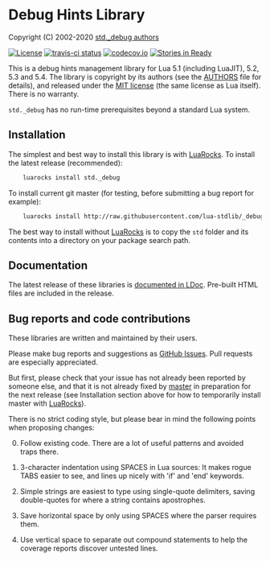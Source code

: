 Debug Hints Library
===================

Copyright (C) 2002-2020 [std._debug authors][authors]

[![License](http://img.shields.io/:license-mit-blue.svg)](http://mit-license.org)
[![travis-ci status](https://secure.travis-ci.org/lua-stdlib/_debug.png?branch=master)](http://travis-ci.org/lua-stdlib/_debug/builds)
[![codecov.io](https://codecov.io/gh/lua-stdlib/_debug/branch/master/graph/badge.svg)](https://codecov.io/gh/lua-stdlib/_debug)
[![Stories in Ready](https://badge.waffle.io/lua-stdlib/_debug.png?label=ready&title=Ready)](https://waffle.io/lua-stdlib/_debug)


This is a debug hints management library for Lua 5.1 (including LuaJIT),
5.2, 5.3 and 5.4. The library is copyright by its authors (see the [AUTHORS][]
file for details), and released under the [MIT license][mit] (the same
license as Lua itself). There is no warranty.

`std._debug` has no run-time prerequisites beyond a standard Lua system.

[authors]: http://github.com/lua-stdlib/_debug/blob/master/AUTHORS.md
[github]: http://github.com/lua-stdlib/_debug/ "Github repository"
[lua]: http://www.lua.org "The Lua Project"
[mit]: http://mit-license.org "MIT License"


Installation
------------

The simplest and best way to install this library is with [LuaRocks][].
To install the latest release (recommended):

```bash
    luarocks install std._debug
```

To install current git master (for testing, before submitting a bug
report for example):

```bash
    luarocks install http://raw.githubusercontent.com/lua-stdlib/_debug/master/stdlib-git-1.rockspec
```

The best way to install without [LuaRocks][] is to copy the `std`
folder and its contents into a directory on your package search path.

[luarocks]: http://www.luarocks.org "Lua package manager"


Documentation
-------------

The latest release of these libraries is [documented in LDoc][github.io].
Pre-built HTML files are included in the release.

[github.io]: http://lua-stdlib.github.io/_debug


Bug reports and code contributions
----------------------------------

These libraries are written and maintained by their users.

Please make bug reports and suggestions as [GitHub Issues][issues].
Pull requests are especially appreciated.

But first, please check that your issue has not already been reported by
someone else, and that it is not already fixed by [master][github] in
preparation for the next release (see Installation section above for how
to temporarily install master with [LuaRocks][]).

There is no strict coding style, but please bear in mind the following
points when proposing changes:

0. Follow existing code. There are a lot of useful patterns and avoided
   traps there.

1. 3-character indentation using SPACES in Lua sources: It makes rogue
   TABS easier to see, and lines up nicely with 'if' and 'end' keywords.

2. Simple strings are easiest to type using single-quote delimiters,
   saving double-quotes for where a string contains apostrophes.

3. Save horizontal space by only using SPACES where the parser requires
   them.

4. Use vertical space to separate out compound statements to help the
   coverage reports discover untested lines.

[issues]: http://github.com/lua-stdlib/_debug/issues
